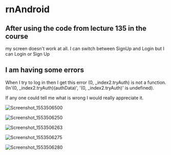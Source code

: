 # rnAndroid

## After using the code from lecture 135 in the course 

my screen doesn't work at all.  I can switch between SignUp and Login but I can Login or Sign Up

## I am having some errors

When I try to log in then I get this error (0, _index2.tryAuth) is not a function. (In'(0, _index2.tryAuth)(authData)', '(0, _index2.tryAuth)' is undefined). 

If any one could tell me what is wrong I would really appreciate it.

![Screenshot_1553506500](https://user-images.githubusercontent.com/21030885/54914870-56d46100-4f39-11e9-8c98-646f8e70ae02.png)

![Screenshot_1553506250](https://user-images.githubusercontent.com/21030885/54914977-8a16f000-4f39-11e9-9661-e37f65baeae1.png)

![Screenshot_1553506263](https://user-images.githubusercontent.com/21030885/54914993-913dfe00-4f39-11e9-9136-3f6c0a82a58f.png)

![Screenshot_1553506275](https://user-images.githubusercontent.com/21030885/54914999-9438ee80-4f39-11e9-8015-b2038ca2bdc6.png)


![Screenshot_1553506280](https://user-images.githubusercontent.com/21030885/54915043-a4e96480-4f39-11e9-8cbb-081b8415a8e5.png)

